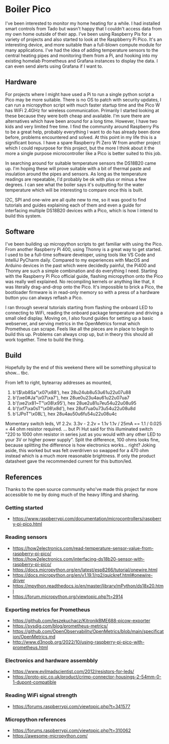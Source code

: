 # Boiler Pico

I've been interested to monitor my home heating for a while. I had installed smart controls from Tado but wasn't happy that I couldn't access data from my own home outside of their app. I've been using Raspberry Pis for a variety of projects and also started to look at the Raspbberry Pi Pico. It's an interesting device, and more suitable than a full-blown compute module for many applications. I've had the idea of adding temperature sensors to the central heating pipes and monitoring them from a Pi, and hooking into my existing homelab Prometheus and Grafana instances to display the data. I can even send alerts using Grafana if I want to. 

## Hardware

For projects where I might have used a Pi to run a single python script a Pico may be more suitable. There is no OS to patch with security updates, I can run a micropython script with much faster startup time and the Pico W has WiFi 2.4GHz for wireless communication. Primarily I started looking at these because they were both cheap and available. I'm sure there are alternatives which have been around for a long time. However, I have two kids and very limited free time. I find the community around Raspberry Pis to be a great help, probably everything I want to do has already been done before, problems encountered and solved. At this point in my life this is a significant bonus. I have a spare Raspberry Pi Zero W from another project which I could repurpose for this project, but the more I think about it the more a single purpose microcontroller like a Pico is better suited to this job. 

In searching around for suitable temperature sensors the DS18B20 came up. I'm hoping these will prove suitable with a bit of thermal paste and insulation around the pipes and sensors. As long as the temperature readings are repeatable, I'd probably be ok with plus or minus a few degrees. I can see what the boiler says it's outputting for the water temperature which will be interesting to compare once this is built.

I2C, SPI and one-wire are all quite new to me, so it was good to find tutorials and guides explaining each of them and even a guide for interfacing multiple DS18B20 devices with a Pico, which is how I intend to build this system.

## Software

I've been building up micropython scripts to get familiar with using the Pico. From another Raspberry Pi 400, using Thonny is a great way to get started. I used to be a full-time software developer, using tools like VS Code and IntelliJ PyCharm daily. Compared to my experiences with MacOS and Arduino devices in the past which were decidedly painful, the Pi400 and Thonny are such a simple combination and do everything I need. Starting with the Raspberry Pi Pico official guide, flashing micropython onto the Pico was really well explained. No recompiling kernels or anything like that, it was literally drag-and-drop onto the Pico. It's impossible to brick a Pico, the bootloader firmware is in read-only memory so with a press of a hardware button you can always reflash a Pico. 

I ran through several tutorials starting from flashing the onboard LED to connecting to WiFi, reading the onboard package temperature and driving a small oled display. Moving on, I also found guides for setting up a basic webserver, and serving metrics in the OpenMetrics format which Prometheus can scrape. Feels like all the pieces are in place to begin to build this up. Problems can always crop up, but in theory this should all work together. Time to build the thing. 

## Build

Hopefully by the end of this weekend there will be something physical to show... tbc.

From left to right, bytearray addresses as mounted, 

1. b'($\xb8Sa"\x07\x88'), hex 28u24ub8u53u61u22u07u88
2. b'(\xe0#Ja"\x07\xa7'), hex 28ue0u23u4au61u22u07ua7
3. b'(\xe2\x81~T"\x08\x95'), hex 28ue2u81u7eu54u22u08u95
4. b'(\xf7\xa0sT"\x08\x8d'), hex 28uf7ua0u73u54u22u08u8d
5. b'(JPoT"\x08L'), hex 28u4au50u6fu54u22u08u4c


Momentary switch leds, Vf 2.2v. 3.3v - 2.2v = 1.1v
1.1v / 25mA == 1.1 / 0.025 = 44 ohm resistor required. 
... but Pi Hut said for this illuminated switch "220 to 1000 ohm resistor in series just as you would with any other LED to your 3V or higher power supply". Split the difference, 100 ohms looks fine, because splitting the difference is how electronics works... right? Joking aside, this worked but was felt overdriven so swapped for a 470 ohm instead which is a much more reasonable brightness. If only the product datasheet gave the recommended current for this button/led.


## References

Thanks to the open source community who've made this project far more accessible to me by doing much of the heavy lifting and sharing. 

### Getting started

* https://www.raspberrypi.com/documentation/microcontrollers/raspberry-pi-pico.html

### Reading sensors

* https://how2electronics.com/read-temperature-sensor-value-from-raspberry-pi-pico/
* https://how2electronics.com/interfacing-ds18b20-sensor-with-raspberry-pi-pico/
* https://docs.micropython.org/en/latest/esp8266/tutorial/onewire.html
* https://docs.micropython.org/en/v1.19.1/rp2/quickref.html#onewire-driver
* https://mpython.readthedocs.io/en/master/library/mPython/ds18x20.html
* https://forum.micropython.org/viewtopic.php?t=2914

### Exporting metrics for Prometheus

* https://github.com/leszekuchacz/KitronikBME688-picow-exporter
* https://sysdig.com/blog/prometheus-metrics/
* https://github.com/OpenObservability/OpenMetrics/blob/main/specification/OpenMetrics.md
* http://www.d3noob.org/2022/10/using-raspberry-pi-pico-with-prometheus.html

### Electronics and hardware assembbly

* https://www.evilmadscientist.com/2012/resistors-for-leds/
* https://proto-pic.co.uk/product/crimp-connector-housings-2-54mm-0-1-dupont-compatible

### Reading WiFi signal strength

* https://forums.raspberrypi.com/viewtopic.php?t=341577

### Micropython references

* https://forums.raspberrypi.com/viewtopic.php?t=310062
* https://awesome-micropython.com/



